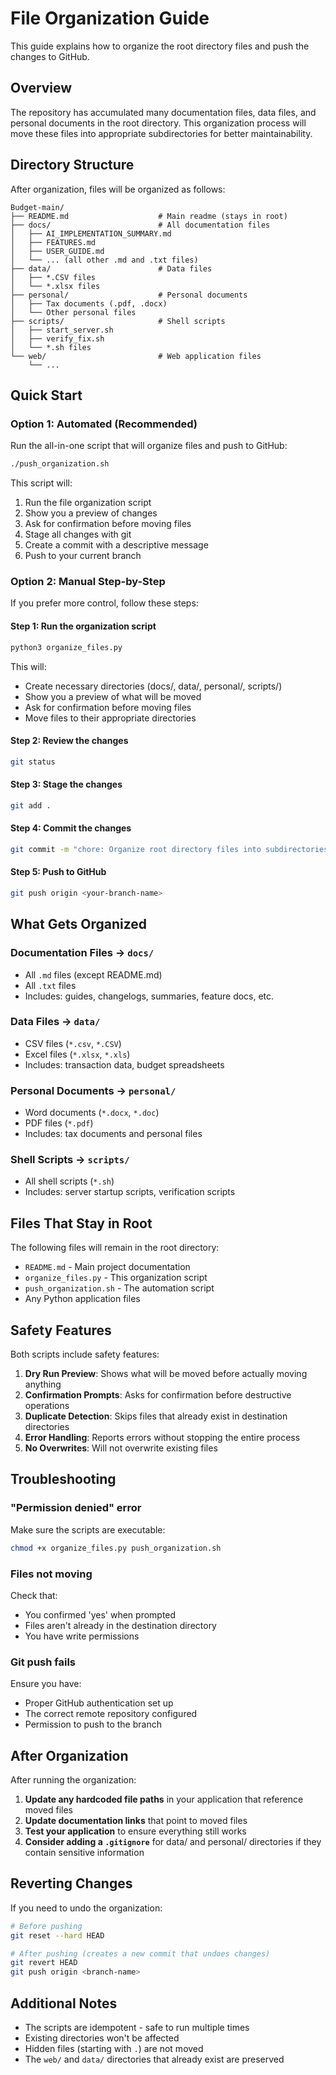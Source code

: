 # File Organization Guide

This guide explains how to organize the root directory files and push the changes to GitHub.

## Overview

The repository has accumulated many documentation files, data files, and personal documents in the root directory. This organization process will move these files into appropriate subdirectories for better maintainability.

## Directory Structure

After organization, files will be organized as follows:

```
Budget-main/
├── README.md                    # Main readme (stays in root)
├── docs/                        # All documentation files
│   ├── AI_IMPLEMENTATION_SUMMARY.md
│   ├── FEATURES.md
│   ├── USER_GUIDE.md
│   └── ... (all other .md and .txt files)
├── data/                        # Data files
│   ├── *.CSV files
│   └── *.xlsx files
├── personal/                    # Personal documents
│   ├── Tax documents (.pdf, .docx)
│   └── Other personal files
├── scripts/                     # Shell scripts
│   ├── start_server.sh
│   ├── verify_fix.sh
│   └── *.sh files
└── web/                         # Web application files
    └── ...
```

## Quick Start

### Option 1: Automated (Recommended)

Run the all-in-one script that will organize files and push to GitHub:

```bash
./push_organization.sh
```

This script will:
1. Run the file organization script
2. Show you a preview of changes
3. Ask for confirmation before moving files
4. Stage all changes with git
5. Create a commit with a descriptive message
6. Push to your current branch

### Option 2: Manual Step-by-Step

If you prefer more control, follow these steps:

#### Step 1: Run the organization script

```bash
python3 organize_files.py
```

This will:
- Create necessary directories (docs/, data/, personal/, scripts/)
- Show you a preview of what will be moved
- Ask for confirmation before moving files
- Move files to their appropriate directories

#### Step 2: Review the changes

```bash
git status
```

#### Step 3: Stage the changes

```bash
git add .
```

#### Step 4: Commit the changes

```bash
git commit -m "chore: Organize root directory files into subdirectories"
```

#### Step 5: Push to GitHub

```bash
git push origin <your-branch-name>
```

## What Gets Organized

### Documentation Files → `docs/`
- All `.md` files (except README.md)
- All `.txt` files
- Includes: guides, changelogs, summaries, feature docs, etc.

### Data Files → `data/`
- CSV files (`*.csv`, `*.CSV`)
- Excel files (`*.xlsx`, `*.xls`)
- Includes: transaction data, budget spreadsheets

### Personal Documents → `personal/`
- Word documents (`*.docx`, `*.doc`)
- PDF files (`*.pdf`)
- Includes: tax documents and personal files

### Shell Scripts → `scripts/`
- All shell scripts (`*.sh`)
- Includes: server startup scripts, verification scripts

## Files That Stay in Root

The following files will remain in the root directory:
- `README.md` - Main project documentation
- `organize_files.py` - This organization script
- `push_organization.sh` - The automation script
- Any Python application files

## Safety Features

Both scripts include safety features:

1. **Dry Run Preview**: Shows what will be moved before actually moving anything
2. **Confirmation Prompts**: Asks for confirmation before destructive operations
3. **Duplicate Detection**: Skips files that already exist in destination directories
4. **Error Handling**: Reports errors without stopping the entire process
5. **No Overwrites**: Will not overwrite existing files

## Troubleshooting

### "Permission denied" error
Make sure the scripts are executable:
```bash
chmod +x organize_files.py push_organization.sh
```

### Files not moving
Check that:
- You confirmed 'yes' when prompted
- Files aren't already in the destination directory
- You have write permissions

### Git push fails
Ensure you have:
- Proper GitHub authentication set up
- The correct remote repository configured
- Permission to push to the branch

## After Organization

After running the organization:

1. **Update any hardcoded file paths** in your application that reference moved files
2. **Update documentation links** that point to moved files
3. **Test your application** to ensure everything still works
4. **Consider adding a `.gitignore`** for data/ and personal/ directories if they contain sensitive information

## Reverting Changes

If you need to undo the organization:

```bash
# Before pushing
git reset --hard HEAD

# After pushing (creates a new commit that undoes changes)
git revert HEAD
git push origin <branch-name>
```

## Additional Notes

- The scripts are idempotent - safe to run multiple times
- Existing directories won't be affected
- Hidden files (starting with `.`) are not moved
- The `web/` and `data/` directories that already exist are preserved
